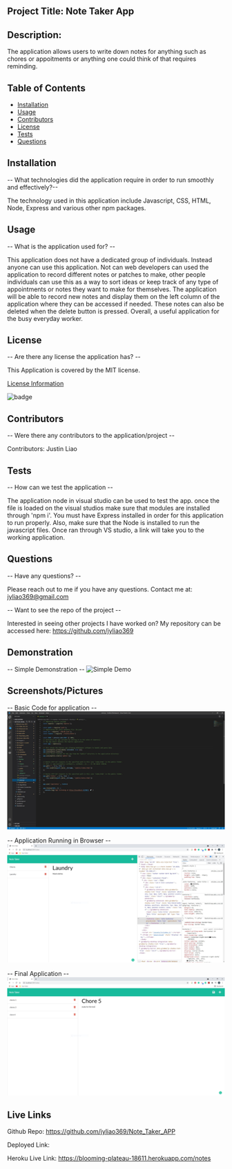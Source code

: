 ## Project Title: Note Taker App


  ## Description:
  The application allows users to write down notes for anything such as chores or appoitments or anything one could think of that requires reminding.


  ## Table of Contents
  * [Installation](#installation)
  * [Usage](#usage)
  * [Contributors](#contributors)
  * [License](#license)
  * [Tests](#tests)
  * [Questions](#questions)
  

  ## Installation
  -- What technologies did the application require in order to run smoothly and effectively?--

  The technology used in this application include Javascript, CSS, HTML, Node, Express and various other npm packages.


  ## Usage
  -- What is the application used for? --

  This application does not have a dedicated group of individuals. Instead anyone can use this application. Not can web developers can used the application to record different notes or patches to make, other people individuals can use this as a way to sort ideas or keep track of any type of appointments or notes they want to make for themselves. The application will be able to record new notes and display them on the left column of the application where they can be accessed if needed. These notes can also be deleted when the delete button is pressed. Overall, a useful application for the busy everyday worker.


  ## License
  -- Are there any license the application has? --

  This Application is covered by the MIT license.

  [License Information](https://opensource.org/licenses/MIT)

  ![badge](https://img.shields.io/static/v1?label=License&message=MIT&color=success)


  ## Contributors
  -- Were there any contributors to the application/project --

  Contributors: Justin Liao


  ## Tests
  -- How can we test the application --

  The application node in visual studio can be used to test the app. once the file is loaded on the visual studios make sure that modules are installed through 'npm i'. You must have Express installed in order for this application to run properly. Also, make sure that the Node is installed to run the javascript files. Once ran through VS studio, a link will take you to the working application.


  ## Questions
  -- Have any questions? --

  Please reach out to me if you have any questions. Contact me at: jyliao369@gmail.com

  -- Want to see the repo of the project --

  Interested in seeing other projects I have worked on? My repository can be accessed here: 
  https://github.com/jyliao369



  ## Demonstration
  -- Simple Demonstration --
  ![Simple Demo](./screenshots/Demo_(Note-Take).gif)



  ## Screenshots/Pictures
  -- Basic Code for application --
  ![Basic Code](./screenshots/screenshot1.jpg)


  -- Application Running in Browser --
  ![Application Running on Browser](./screenshots/screenshot2.jpg)


  -- Final Application --
  ![Final Application](./screenshots/screenshot3.jpg)



  ## Live Links
  Github Repo: https://github.com/jyliao369/Note_Taker_APP

  Deployed Link: 

  Heroku Live Link: https://blooming-plateau-18611.herokuapp.com/notes

  